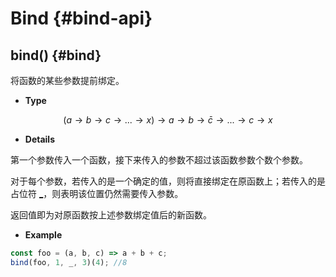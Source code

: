# Bind {#bind-api}

## bind() {#bind}

将函数的某些参数提前绑定。

-   **Type**

$$(a\to b \to c \to ...\to x)\to a \to b \to \bar{c} \to ... \to c \to x$$

-   **Details**

第一个参数传入一个函数，接下来传入的参数不超过该函数参数个数个参数。

对于每个参数，若传入的是一个确定的值，则将直接绑定在原函数上；若传入的是占位符 [\_](/api/placeholder.html#_)，则表明该位置仍然需要传入参数。

返回值即为对原函数按上述参数绑定值后的新函数。

-   **Example**

```js
const foo = (a, b, c) => a + b + c;
bind(foo, 1, _, 3)(4); //8
```
